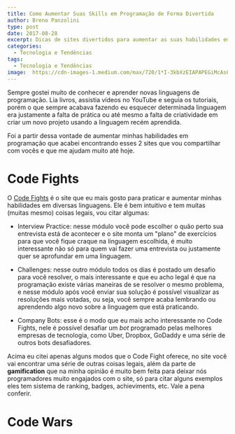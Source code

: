 ```yaml
---
title: Como Aumentar Suas Skills em Programação de Forma Divertida
author: Breno Panzolini
type: post
date: 2017-08-28
excerpt: Dicas de sites divertidos para aumentar as suas habilidades em determinada linguagem de programação, ou até mesmo aprender uma linguagem nova.
categories:
  - Tecnologia e Tendências
tags:
  - Tecnologia e Tendências
image:  https://cdn-images-1.medium.com/max/720/1*I-3kbXzEIAPAPEGiMcAs0A.png
---
```


Sempre gostei muito de conhecer e aprender novas linguagens de programação. Lia livros, assistia vídeos no YouTube e seguia os tutoriais, porém o que sempre acabava fazendo eu esquecer determinada linguagem era justamente a falta de prática ou até mesmo a falta de criatividade em criar um novo projeto usando a linguagem recém aprendida.

Foi a partir dessa vontade de aumentar minhas habilidades em programação que acabei encontrando esses 2 sites que vou compartilhar com vocês e que me ajudam muito até hoje.

# Code Fights

O [Code Fights](https://codefights.com/) é o site que eu mais gosto para praticar e aumentar minhas habilidades em diversas linguagens. Ele é bem intuitivo e tem muitas (muitas mesmo) coisas legais, vou citar algumas:

- Interview Practice: nesse módulo você pode escolher o quão perto sua entrevista está de acontecer e o site monta um "plano" de exercícios para que você fique craque na linguagem escolhida, é muito interessante não só para quem vai fazer uma entrevista ou justamente quer se aprofundar em uma linguagem.

- Challenges: nesse outro módulo todos os dias é postado um desafio para você resolver, o mais interessante e que eu acho legal é que na programação existe várias maneiras de se resolver o mesmo problema, e nesse módulo após você enviar sua solução é possível visualizar as resoluções mais votadas, ou seja, você sempre acaba lembrando ou aprendendo algo novo sobre a linguagem que está praticando.

- Company Bots: esse é o modo que eu mais acho interessante no Code Fights, nele é possível desafiar um *bot* programado pelas melhores empresas de tecnologia, como Uber, Dropbox, GoDaddy e uma série de outros bots desafiadores.

Acima eu citei apenas alguns modos que o Code Fight oferece, no site você vai encontrar uma série de outras coisas legais, além da parte de **gamification** que na minha opinião é muito bem feita para deixar nós programadores muito engajados com o site, só para citar alguns exemplos eles tem sistema de ranking, badges, achieviments, etc. Vale a pena conferir.

# Code Wars
